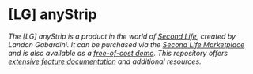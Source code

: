 # [LG] anyStrip

*The [LG] anyStrip is a product in the world of [Second Life](https://www.secondlife.com/), created by Landon Gabardini. It can be purchased via the [Second Life Marketplace](https://marketplace.secondlife.com/p/LG-anyStrip-undress-in-style/21627692) and is also available as a [free-of-cost demo](https://marketplace.secondlife.com/s/LG-anyStrip-DEMO-undress-in-style/21633240). This repository offers [extensive feature documentation](https://github.com/LandonGabardini/-LG-anyStrip/wiki) and additional resources.*
